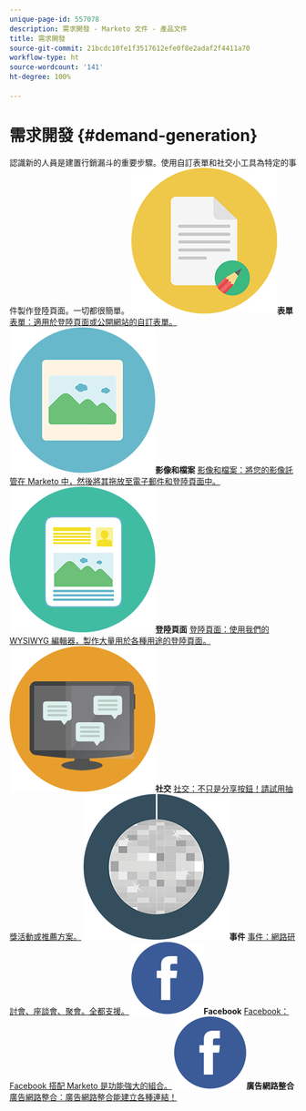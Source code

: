 ```yaml
---
unique-page-id: 557078
description: 需求開發 - Marketo 文件 - 產品文件
title: 需求開發
source-git-commit: 21bcdc10fe1f3517612efe0f8e2adaf2f4411a70
workflow-type: ht
source-wordcount: '141'
ht-degree: 100%

---
```



# 需求開發 {#demand-generation}

認識新的人員是建置行銷漏斗的重要步驟。使用自訂表單和社交小工具為特定的事件製作登陸頁面。一切都很簡單。
**![表單](assets/documents-bookmarks-16.png)表單** [表單：適用於登陸頁面或公開網站的自訂表單。](https://docs.marketo.com/display/DOCS/Forms)     **![影像和檔案](assets/graphic-design-tools-06.png)影像和檔案** [影像和檔案：將您的影像託管在 Marketo 中，然後將其拖放至電子郵件和登陸頁面中。](https://docs.marketo.com/display/DOCS/Images+and+Files)     **![登陸頁面](assets/office-artboard-80.png)登陸頁面** [登陸頁面：使用我們的 WYSIWYG 編輯器，製作大量用於各種用途的登陸頁面。](https://docs.marketo.com/pages/viewpage.action?pageId=2359689)     **![社交](assets/chat-messages-18.png)社交** [社交：不只是分享按鈕！請試用抽獎活動或推薦方案。](https://docs.marketo.com/display/DOCS/Social)     **![事件](assets/party-10.png)事件** [事件：網路研討會、座談會、聚會。全都支援。](https://docs.marketo.com/pages/viewpage.action?pageId=2949755)     **![Facebook](assets/facebook-icon.png)Facebook** [Facebook：Facebook 搭配 Marketo 是功能強大的組合。](https://docs.marketo.com/display/DOCS/Facebook)     **![廣告網路整合](assets/facebook-icon.png)廣告網路整合** [廣告網路整合：廣告網路整合能建立各種連結！](https://docs.marketo.com/display/DOCS/Ad+Network+Integrations)
